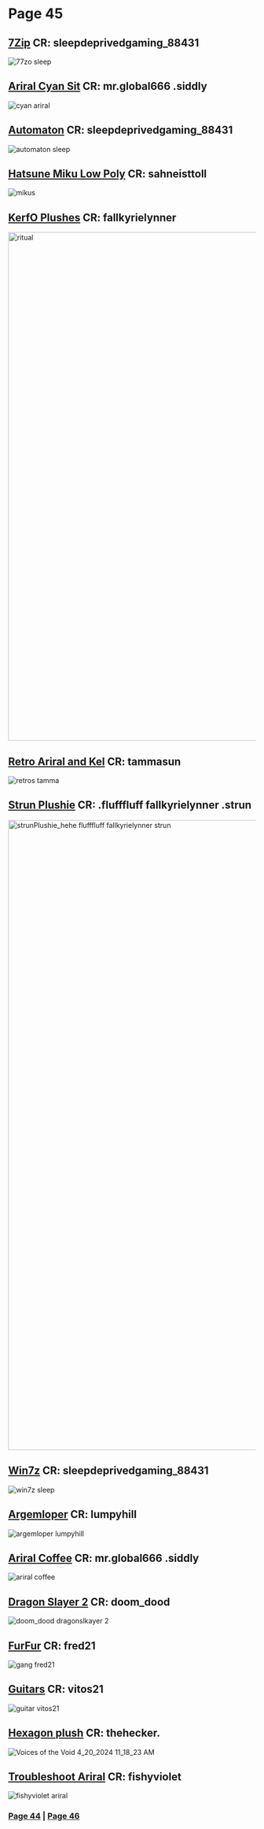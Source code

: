 # Page 45
## [7Zip](https://github.com/madrod228/voicesoftheprinter/blob/main/The%20Archive/Page%20045/77z.7z) CR: sleepdeprivedgaming_88431
![77zo sleep](https://github.com/madrod228/voicesoftheprinter/assets/9602000/2fbf5859-160d-4958-8d6d-582e746896fa)
## [Ariral Cyan Sit](https://github.com/madrod228/voicesoftheprinter/raw/main/The%20Archive/Page%20045/Ariral_Blue_hair.7z) CR: mr.global666 .siddly
![cyan ariral](https://github.com/madrod228/voicesoftheprinter/assets/9602000/09af59d4-7421-4b83-a5d7-158653044bb4)
## [Automaton](https://github.com/madrod228/voicesoftheprinter/raw/main/The%20Archive/Page%20045/Automaton.7z) CR: sleepdeprivedgaming_88431
![automaton sleep](https://github.com/madrod228/voicesoftheprinter/assets/9602000/d29bf4da-3dec-4205-8146-e879cf5be850)
## [Hatsune Miku Low Poly](https://github.com/madrod228/voicesoftheprinter/raw/main/The%20Archive/Page%20045/Hatsune_Miku_LowPoly_MultiPoses.7z) CR: sahneisttoll
![mikus](https://github.com/madrod228/voicesoftheprinter/assets/9602000/381b65db-110f-402f-a84e-29b4e39bf685)
## [KerfO Plushes](https://github.com/madrod228/voicesoftheprinter/raw/main/The%20Archive/Page%20045/KerfurO_Plushies.7z) CR: fallkyrielynner
<img width="1033" alt="ritual" src="https://github.com/madrod228/voicesoftheprinter/assets/9602000/d01ab750-5ee9-439b-abda-36d3a2a264d3">

## [Retro Ariral and Kel](https://github.com/madrod228/voicesoftheprinter/raw/main/The%20Archive/Page%20045/Retro%20Ariral%20and%20Kel.7z) CR: tammasun
![retros tamma](https://github.com/madrod228/voicesoftheprinter/assets/9602000/087a3e6d-89aa-43fb-a80a-e31cc8e65744)
## [Strun Plushie](https://github.com/madrod228/voicesoftheprinter/raw/main/The%20Archive/Page%20045/StrunPlushie.7z) CR: .flufffluff fallkyrielynner .strun
<img width="1280" alt="strunPlushie_hehe  flufffluff fallkyrielynner  strun " src="https://github.com/madrod228/voicesoftheprinter/assets/9602000/d5a51506-0dee-4ec5-849c-99c3ed0c20e2">

## [Win7z](https://github.com/madrod228/voicesoftheprinter/raw/main/The%20Archive/Page%20045/Win7z.7z) CR: sleepdeprivedgaming_88431
![win7z sleep](https://github.com/madrod228/voicesoftheprinter/assets/9602000/2f4a5b43-fbe1-4342-9467-f2e55ed60a12)
## [Argemloper](https://github.com/madrod228/voicesoftheprinter/raw/main/The%20Archive/Page%20045/argemloper1.7z) CR: lumpyhill
![argemloper lumpyhill](https://github.com/madrod228/voicesoftheprinter/assets/9602000/fbd4f263-a2d9-48be-9d4c-350e6c012442)
## [Ariral Coffee](https://github.com/madrod228/voicesoftheprinter/raw/main/The%20Archive/Page%20045/ariralcoffeecup.7z) CR: mr.global666 .siddly
![ariral coffee](https://github.com/madrod228/voicesoftheprinter/assets/9602000/669179fe-4bc5-49ba-b1a7-3be69f9baf0c)
## [Dragon Slayer 2](https://github.com/madrod228/voicesoftheprinter/raw/main/The%20Archive/Page%20045/dragonslayer.7z) CR: doom_dood
![doom_dood dragonslkayer 2](https://github.com/madrod228/voicesoftheprinter/assets/9602000/4c668f68-60ad-4aec-8639-3ccc28493365)
## [FurFur](https://github.com/madrod228/voicesoftheprinter/raw/main/The%20Archive/Page%20045/furfur.7z) CR: fred21
![gang fred21](https://github.com/madrod228/voicesoftheprinter/assets/9602000/a3657449-89bc-4780-ad59-4e4665202675)
## [Guitars](https://github.com/madrod228/voicesoftheprinter/raw/main/The%20Archive/Page%20045/guitaramp_pack.7z) CR: vitos21
![guitar vitos21](https://github.com/madrod228/voicesoftheprinter/assets/9602000/381ad77c-62e1-4872-a8ac-b02aeb8c6ea8)
## [Hexagon plush](https://github.com/madrod228/voicesoftheprinter/raw/main/The%20Archive/Page%20045/hexagonplush%20thehecker.%20.7z) CR: thehecker.
![Voices of the Void   4_20_2024 11_18_23 AM](https://github.com/madrod228/voicesoftheprinter/assets/9602000/88871f6d-1b22-4776-89da-96d14e9be3b1)
## [Troubleshoot Ariral](https://github.com/madrod228/voicesoftheprinter/raw/main/The%20Archive/Page%20045/troubleshoot.7z) CR: fishyviolet
![fishyviolet ariral](https://github.com/madrod228/voicesoftheprinter/assets/9602000/8e8cf983-e3f5-4655-9a6b-7af9be8e3d15)

### [Page 44](https://github.com/madrod228/voicesoftheprinter/blob/main/The%20Pages/Page%20044.md)  | [Page 46](https://github.com/madrod228/voicesoftheprinter/blob/main/The%20Pages/Page%20046.md)
